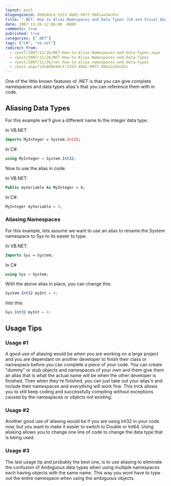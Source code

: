```yaml
---
layout: post
blogengineid: 0d9e4dc4-5353-4b82-9977-50d1aa34c01c
title: ".NET: How to Alias Namespaces and Data Types (C# and Visual Basic .NET)"
date: 2007-11-26 12:08:00 -0600
comments: true
published: true
categories: [".NET"]
tags: ["C#", "vb.net"]
redirect_from: 
  - /post/2007/11/26/NET-How-to-Alias-Namespaces-and-Data-Types.aspx
  - /post/2007/11/26/NET-How-to-Alias-Namespaces-and-Data-Types
  - /post/2007/11/26/net-how-to-alias-namespaces-and-data-types
  - /post.aspx?id=0d9e4dc4-5353-4b82-9977-50d1aa34c01c
---
```

<!-- more -->

One of the little known features of .NET is that you can give complete namespaces and data types alias's that you can reference them with in code.

## Aliasing Data Types

For this example we'll give a different name to the integer data type:

In VB.NET:

```vb
Imports MyInteger = System.Int32;
```

In C#:

```csharp
using MyInteger = System.Int32;
```

Now to use the alias in code:

In VB.NET:

```vb
Public myVariable As MyInteger = 4;
```

In C#:

```csharp
MyInteger myVariable = 4;
```

### Aliasing Namespaces

For this example, lets assume we want to use an alias to rename the System namespace to Sys to its easier to type.

In VB.NET:

```vb
Imports Sys = System;
```

In C#

```csharp
using Sys = System;
```

With the above alias in place, you can change this:

```csharp
System.Int32 myInt = 4;
```

Into this:

```csharp
Sys.Int32 myInt = 4;
```

## Usage Tips

### Usage #1

A good use of aliasing would be when you are working on a large project and you are dependant on another developer to finish their class or namespace before you can complete a piece of your code. You can create "dummy" or stub objects and namespaces of your own and them give them an alias that is what the actual name will be when the other developer is finished. Then when they're finished, you can just take out your alias's and include their namespaces and everything will work fine. This trick allows you to still keep coding and successfully compiling without exceptions caused by the namespaces or objects not existing.

### Usage #2

Another good use of aliasing would be if you are using Int32 in your code now, but you want to make it easier to switch to Double or Int64. Using aliasing allows you to change one line of code to change the data type that is being used.

### Usage #3

The last usage tip and probably the best one, is to use aliasing to eliminate the confusion of Ambiguous data types when using multiple namespaces each having objects with the same name. This way you wont have to type out the entire namespace when using the ambiguous objects.
